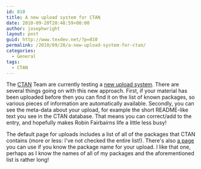 ```yaml
---
id: 810
title: A new upload system for CTAN
date: 2010-09-20T20:48:59+00:00
author: josephwright
layout: post
guid: http://www.texdev.net/?p=810
permalink: /2010/09/20/a-new-upload-system-for-ctan/
categories:
  - General
tags:
  - CTAN
---
```

The [CTAN](http://www.ctan.org/) Team are currently testing a [new upload system](http://az.ctan.org/send/). There are several things going on with this new approach. First, if your material has been uploaded before then you can find it on the list of known packages, so various pieces of information are automatically available. Secondly, you can see the meta-data about your upload, for example the short README-like text you see in the CTAN database. That means you can correct/add to the entry, and hopefully makes Robin Fairbairns life a little less busy!

The default page for uploads includes a list of all of the packages that CTAN contains (more or less: I've not checked the entire list!). There's also [a page](http://az.ctan.org/send/enter_pkg) you can use if you know the package name for your upload. I like that one, perhaps as I know the names of all of my packages and the aforementioned list is rather long!
